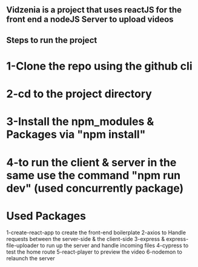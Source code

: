## Vidzenia is a project that uses reactJS for the front end a nodeJS Server to upload videos






## Steps to run the project
# 1-Clone the repo using the github cli 
# 2-cd to the project directory
# 3-Install the npm_modules & Packages via "npm install"
# 4-to run the client & server in the same use the command "npm run dev" (used concurrently package)







# Used Packages 
1-create-react-app to create the front-end boilerplate 
2-axios to Handle requests between the server-side & the client-side 
3-express & express-file-uploader to run up the server and handle incoming files
4-cypress to test the home route 
5-react-player to preview the video
6-nodemon to relaunch the server 
